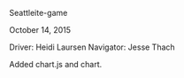 Seattleite-game

October 14, 2015

Driver: Heidi Laursen
Navigator: Jesse Thach

Added chart.js and chart.
